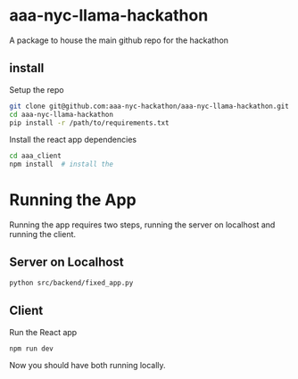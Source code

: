 # aaa-nyc-llama-hackathon

A package to house the main github repo for the hackathon

## install
Setup the repo
```bash
git clone git@github.com:aaa-nyc-hackathon/aaa-nyc-llama-hackathon.git
cd aaa-nyc-llama-hackathon
pip install -r /path/to/requirements.txt
```

Install the react app dependencies
```bash
cd aaa_client
npm install  # install the
```

# Running the App

Running the app requires two steps, running the server on localhost and
running the client.

## Server on Localhost

```bash
python src/backend/fixed_app.py
```

## Client

Run the React app
```bash
npm run dev
```

Now you should have both running locally.